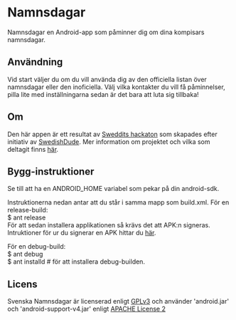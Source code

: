 Namnsdagar
==========

Namnsdagar en Android-app som påminner dig om dina kompisars namnsdagar.

Användning
-------
Vid start väljer du om du vill använda dig av den officiella listan över namnsdagar eller den inoficiella.
Välj vilka kontakter du vill få påminnelser, pilla lite med inställningarna sedan är det bara att luta sig tillbaka!

Om
-------
Den här appen är ett resultat av [Sweddits hackaton](http://www.reddit.com/r/sweden/comments/18muv2/nu_k%C3%B6r_vi_ig%C3%A5ng_med_androidhackaton/) som skapades efter initiativ av [SwedishDude](http://www.reddit.com/user/SwedishDude).
Mer information om projektet och vilka som deltagit finns [här](https://docs.google.com/document/d/1zNbrrferMtFvOqqw06S5g2zd5wIOL2j_vvvEyAUZheo/edit#).

Bygg-instruktioner
-------
Se till att ha en ANDROID_HOME variabel som pekar på din android-sdk.

Instruktionerna nedan antar att du står i samma mapp som build.xml.
För en release-build:  
$ ant release  
För att sedan installera applikationen så krävs det att APK:n signeras. Intruktioner för ur du signerar en APK hittar du [här](http://developer.android.com/tools/publishing/app-signing.html).

För en debug-build:  
$ ant debug  
$ ant installd # för att installera debug-builden.

Licens
-------
Svenska Namnsdagar är licenserad enligt [GPLv3](http://www.gnu.org/licenses/gpl.txt)
och använder 'android.jar' och 'android-support-v4.jar' enligt [APACHE License 2](http://www.apache.org/licenses/LICENSE-2.0.txt)

